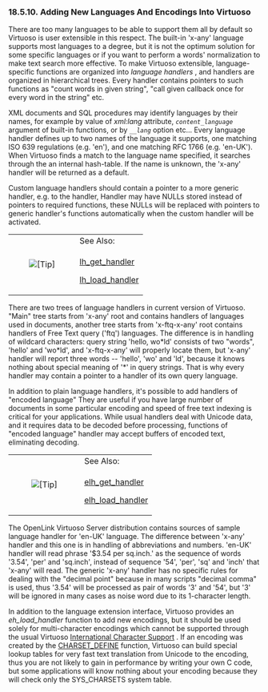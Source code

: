 <div>

<div>

<div>

<div>

### 18.5.10. Adding New Languages And Encodings Into Virtuoso

</div>

</div>

</div>

There are too many languages to be able to support them all by default
so Virtuoso is user extensible in this respect. The built-in 'x-any'
language supports most languages to a degree, but it is not the optimum
solution for some specific languages or if you want to perform a words'
normalization to make text search more effective. To make Virtuoso
extensible, language-specific functions are organized into
<span class="emphasis">*language handlers*</span> , and handlers are
organized in hierarchical trees. Every handler contains pointers to such
functions as "count words in given string", "call given callback once
for every word in the string" etc.

XML documents and SQL procedures may identify languages by their names,
for example by value of <span class="emphasis">*xml:lang*</span>
attribute, *`content_language`* argument of built-in functions, or by
*`__lang`* option etc... Every language handler defines up to two names
of the language it supports, one matching ISO 639 regulations (e.g.
'en'), and one matching RFC 1766 (e.g. 'en-UK'). When Virtuoso finds a
match to the language name specified, it searches through the an
internal hash-table. If the name is unknown, the 'x-any' handler will be
returned as a default.

Custom language handlers should contain a pointer to a more generic
handler, e.g. to the handler, Handler may have NULLs stored instead of
pointers to required functions, these NULLs will be replaced with
pointers to generic handler's functions automatically when the custom
handler will be activated.

<div>

<table data-border="0" data-summary="Tip: See Also:">
<colgroup>
<col style="width: 50%" />
<col style="width: 50%" />
</colgroup>
<tbody>
<tr class="odd">
<td rowspan="2" style="text-align: center;" data-valign="top"
width="25"><img src="images/tip.png" alt="[Tip]" /></td>
<td style="text-align: left;">See Also:</td>
</tr>
<tr class="even">
<td style="text-align: left;" data-valign="top"><p><a
href="fn_lh_get_handler.html" class="link"
title="lh_get_handler">lh_get_handler</a></p>
<p><a href="fn_lh_load_handler.html" class="link"
title="lh_load_handler">lh_load_handler</a></p></td>
</tr>
</tbody>
</table>

</div>

There are two trees of language handlers in current version of Virtuoso.
"Main" tree starts from 'x-any' root and contains handlers of languages
used in documents, another tree starts from 'x-ftq-x-any' root contains
handlers of Free Text query ('ftq') languages. The difference is in
handling of wildcard characters: query string 'hello, wo\*ld' consists
of two "words", 'hello' and 'wo\*ld', and 'x-ftq-x-any' will properly
locate them, but 'x-any' handler will report three words -- 'hello',
'wo' and 'ld', because it knows nothing about special meaning of '\*' in
query strings. That is why every handler may contain a pointer to a
handler of its own query language.

In addition to plain language handlers, it's possible to add handlers of
"encoded language" They are useful if you have large number of documents
in some particular encoding and speed of free text indexing is critical
for your applications. While usual handlers deal with Unicode data, and
it requires data to be decoded before processing, functions of "encoded
language" handler may accept buffers of encoded text, eliminating
decoding.

<div>

<table data-border="0" data-summary="Tip: See Also:">
<colgroup>
<col style="width: 50%" />
<col style="width: 50%" />
</colgroup>
<tbody>
<tr class="odd">
<td rowspan="2" style="text-align: center;" data-valign="top"
width="25"><img src="images/tip.png" alt="[Tip]" /></td>
<td style="text-align: left;">See Also:</td>
</tr>
<tr class="even">
<td style="text-align: left;" data-valign="top"><p><a
href="fn_elh_get_handler.html" class="link"
title="elh_get_handler">elh_get_handler</a></p>
<p><a href="fn_elh_load_handler.html" class="link"
title="elh_load_handler">elh_load_handler</a></p></td>
</tr>
</tbody>
</table>

</div>

The OpenLink Virtuoso Server distribution contains sources of sample
language handler for 'en-UK' language. The difference between 'x-any'
handler and this one is in handling of abbreviations and numbers.
'en-UK' handler will read phrase '\$3.54 per sq.inch.' as the sequence
of words '3.54', 'per' and 'sq.inch', instead of sequence '54', 'per',
'sq' and 'inch' that 'x-any' will read. The generic 'x-any' handler has
no specific rules for dealing with the "decimal point" because in many
scripts "decimal comma" is used, thus '3.54' will be processed as pair
of words '3' and '54', but '3' will be ignored in many cases as noise
word due to its 1-character length.

In addition to the language extension interface, Virtuoso provides an
<span class="emphasis">*eh_load_handler*</span> function to add new
encodings, but it should be used solely for multi-character encodings
which cannot be supported through the usual Virtuoso
<a href="ch-concepts.html#internationalization" class="link"
title="5.1.6. Internationalization &amp; Unicode">International
Character Support</a> . If an encoding was created by the
<a href="fn_charset_define.html" class="link"
title="charset_define">CHARSET_DEFINE</a> function, Virtuoso can build
special lookup tables for very fast text translation from Unicode to the
encoding, thus you are not likely to gain in performance by writing your
own C code, but some applications will know nothing about your encoding
because they will check only the SYS_CHARSETS system table.

</div>
